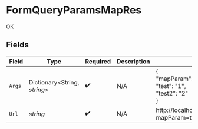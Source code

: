 # FormQueryParamsMapRes

OK


## Fields

| Field                                                                                                      | Type                                                                                                       | Required                                                                                                   | Description                                                                                                | Example                                                                                                    |
| ---------------------------------------------------------------------------------------------------------- | ---------------------------------------------------------------------------------------------------------- | ---------------------------------------------------------------------------------------------------------- | ---------------------------------------------------------------------------------------------------------- | ---------------------------------------------------------------------------------------------------------- |
| `Args`                                                                                                     | Dictionary<String, *string*>                                                                               | :heavy_check_mark:                                                                                         | N/A                                                                                                        | {<br/>"mapParam": "test,value,test2,value2",<br/>"test": "1",<br/>"test2": "2"<br/>}                       |
| `Url`                                                                                                      | *string*                                                                                                   | :heavy_check_mark:                                                                                         | N/A                                                                                                        | http://localhost:35123/anything/queryParams/form/map?mapParam=test%2Cvalue%2Ctest2%2Cvalue2&test=1&test2=2 |